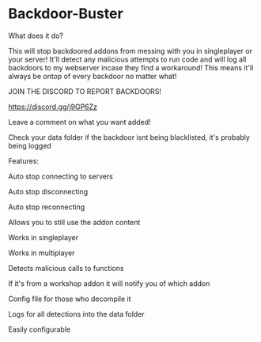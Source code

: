 # Backdoor-Buster

What does it do?

This will stop backdoored addons from messing with you in singleplayer or your server! It'll detect any malicious attempts to run code and will log all backdoors to my webserver incase they find a workaround! This means it'll always be ontop of every backdoor no matter what!


JOIN THE DISCORD TO REPORT BACKDOORS!

https://discord.gg/j9GP6Zz

Leave a comment on what you want added!

Check your data folder if the backdoor isnt being blacklisted, it's probably being logged



Features:

Auto stop connecting to servers

Auto stop disconnecting

Auto stop reconnecting

Allows you to still use the addon content

Works in singleplayer

Works in multiplayer

Detects malicious calls to functions

If it's from a workshop addon it will notify you of which addon

Config file for those who decompile it

Logs for all detections into the data folder

Easily configurable




